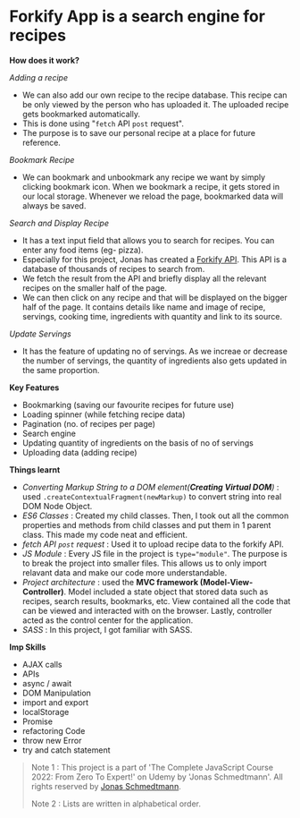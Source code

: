 # Forkify App is a search engine for recipes

**How does it work?**

_Adding a recipe_

- We can also add our own recipe to the recipe database. This recipe can be only viewed by the person who has uploaded it. The uploaded recipe gets bookmarked automatically.
- This is done using "`fetch` API `post` request".
- The purpose is to save our personal recipe at a place for future reference.

_Bookmark Recipe_

- We can bookmark and unbookmark any recipe we want by simply clicking bookmark icon. When we bookmark a recipe, it gets stored in our local storage. Whenever we reload the page, bookmarked data will always be saved.

_Search and Display Recipe_

- It has a text input field that allows you to search for recipes. You can enter any food items (eg- pizza).
- Especially for this project, Jonas has created a [Forkify API](https://forkify-api.herokuapp.com/). This API is a database of thousands of recipes to search from.
- We fetch the result from the API and briefly display all the relevant recipes on the smaller half of the page.
- We can then click on any recipe and that will be displayed on the bigger half of the page. It contains details like name and image of recipe, servings, cooking time, ingredients with quantity and link to its source.

_Update Servings_

- It has the feature of updating no of servings. As we increae or decrease the number of servings, the quantity of ingredients also gets updated in the same proportion.

**Key Features**

- Bookmarking (saving our favourite recipes for future use)
- Loading spinner (while fetching recipe data)
- Pagination (no. of recipes per page)
- Search engine
- Updating quantity of ingredients on the basis of no of servings
- Uploading data (adding recipe)

**Things learnt**

- _Converting Markup String to a DOM element(**Creating Virtual DOM**)_ : used `.createContextualFragment(newMarkup)` to convert string into real DOM Node Object.
- _ES6 Classes_ : Created my child classes. Then, I took out all the common properties and methods from child classes and put them in 1 parent class. This made my code neat and efficient.
- _fetch API `post` request_ : Used it to upload recipe data to the forkify API.
- _JS Module_ : Every JS file in the project is `type="module"`. The purpose is to break the project into smaller files. This allows us to only import relavant data and make our code more understandable.
- _Project architecture_ : used the **MVC framework (Model-View-Controller)**. Model included a state object that stored data such as recipes, search results, bookmarks, etc. View contained all the code that can be viewed and interacted with on the browser. Lastly, controller acted as the control center for the application.
- _SASS_ : In this project, I got familiar with SASS.

**Imp Skills**

- AJAX calls
- APIs
- async / await
- DOM Manipulation
- import and export
- localStorage
- Promise
- refactoring Code
- throw new Error
- try and catch statement

> Note 1 : This project is a part of 'The Complete JavaScript Course 2022: From Zero To Expert!' on Udemy by 'Jonas Schmedtmann'. All rights reserved by [Jonas Schmedtmann](https://github.com/jonasschmedtmann).
>
> Note 2 : Lists are written in alphabetical order.
